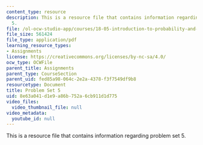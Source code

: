 ```yaml
---
content_type: resource
description: This is a resource file that contains information regarding problem set
  5.
file: /ol-ocw-studio-app/courses/18-05-introduction-to-probability-and-statistics-spring-2014/8e63a041d1e9a86b752a6cb911d1d775_MIT18_05S14_ps5.pdf
file_size: 561424
file_type: application/pdf
learning_resource_types:
- Assignments
license: https://creativecommons.org/licenses/by-nc-sa/4.0/
ocw_type: OCWFile
parent_title: Assignments
parent_type: CourseSection
parent_uid: fed85a98-064c-2e2a-4378-f3f7549df9b8
resourcetype: Document
title: Problem Set 5
uid: 8e63a041-d1e9-a86b-752a-6cb911d1d775
video_files:
  video_thumbnail_file: null
video_metadata:
  youtube_id: null
---
```

This is a resource file that contains information regarding problem set 5.